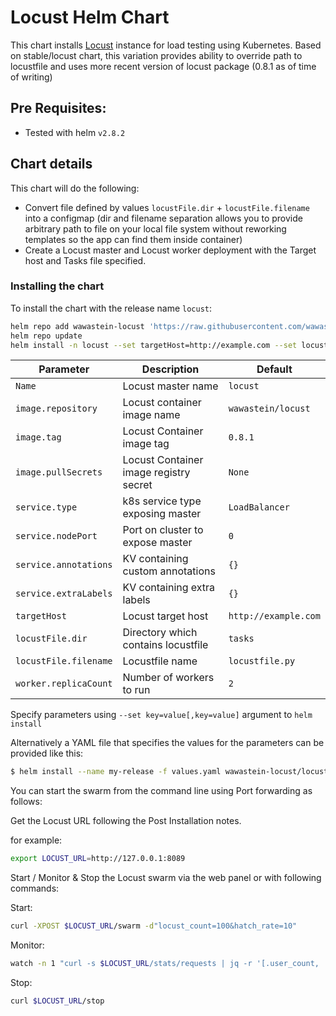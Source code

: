 # Locust Helm Chart

This chart installs [Locust](http://locust.io) instance for load testing using Kubernetes.
Based on stable/locust chart, this variation provides ability to override path to locustfile and uses more recent version of locust package (0.8.1 as of time of writing)

## Pre Requisites:

* Tested with helm `v2.8.2`

## Chart details

This chart will do the following:

* Convert file defined by values `locustFile.dir` + `locustFile.filename` into a configmap (dir and filename separation allows you to provide arbitrary path to file on your local file system without reworking templates so the app can find them inside container)
* Create a Locust master and Locust worker deployment with the Target host
  and Tasks file specified.


### Installing the chart

To install the chart with the release name `locust`:

```bash
helm repo add wawastein-locust 'https://raw.githubusercontent.com/wawastein/locust-helm/master/'
helm repo update
helm install -n locust --set targetHost=http://example.com --set locustFile.dir="my_dir" --set locustFile.filename="my_locust.py" wawastein-locust/locust
```

| Parameter                    | Description                             | Default                                               |
| ---------------------------- | ----------------------------------      | ----------------------------------------------------- |
| `Name`                       | Locust master name                      | `locust`                                              |
| `image.repository`           | Locust container image name             | `wawastein/locust`                                    |
| `image.tag`                  | Locust Container image tag              | `0.8.1`                                               |
| `image.pullSecrets`          | Locust Container image registry secret  | `None`                                                |
| `service.type`               | k8s service type exposing master        | `LoadBalancer`                                        |
| `service.nodePort`           | Port on cluster to expose master        | `0`                                                   |
| `service.annotations`        | KV containing custom annotations        | `{}`                                                  |
| `service.extraLabels`        | KV containing extra labels              | `{}`                                                  |
| `targetHost`                 | Locust target host                      | `http://example.com`                                  |
| `locustFile.dir`             | Directory which contains locustfile     | `tasks`                                               |
| `locustFile.filename`        | Locustfile name                         | `locustfile.py`                                       |
| `worker.replicaCount`        | Number of workers to run                | `2`                                                   |

Specify parameters using `--set key=value[,key=value]` argument to `helm install`

Alternatively a YAML file that specifies the values for the parameters can be provided like this:

```bash
$ helm install --name my-release -f values.yaml wawastein-locust/locust
```

You can start the swarm from the command line using Port forwarding as follows:

Get the Locust URL following the Post Installation notes.

for example:
```bash
export LOCUST_URL=http://127.0.0.1:8089
```

Start / Monitor & Stop the Locust swarm via the web panel or with following commands:

Start:
```bash
curl -XPOST $LOCUST_URL/swarm -d"locust_count=100&hatch_rate=10"
```

Monitor:
```bash
watch -n 1 "curl -s $LOCUST_URL/stats/requests | jq -r '[.user_count, .total_rps, .state] | @tsv'"
```

Stop:
```bash
curl $LOCUST_URL/stop
```
